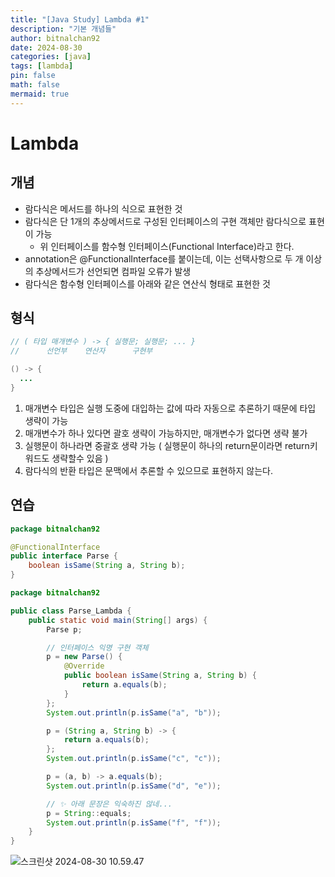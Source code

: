 ```yaml
---
title: "[Java Study] Lambda #1"
description: "기본 개념들"
author: bitnalchan92
date: 2024-08-30
categories: [java]
tags: [lambda]
pin: false
math: false
mermaid: true
---
```




# Lambda

## 개념

- 람다식은 메서드를 하나의 식으로 표현한 것
- 람다식은 단 1개의 추상메서드로 구성된 인터페이스의 구현 객체만 람다식으로 표현이 가능
  - 위 인터페이스를 함수형 인터페이스(Functional Interface)라고 한다.
- annotation은 @FunctionalInterface를 붙이는데, 이는 선택사항으로 두 개 이상의 추상메서드가 선언되면 컴파일 오류가 발생
- 람다식은 함수형 인터페이스를 아래와 같은 연산식 형태로 표현한 것



## 형식

```java
// ( 타입 매개변수 ) -> { 실행문; 실행문; ... }
//	    선언부    연산자      구현부

() -> {
  ...
}
```

1. 매개변수 타입은 실행 도중에 대입하는 값에 따라 자동으로 추론하기 때문에 타입 생략이 가능
2. 매개변수가 하나 있다면 괄호 생략이 가능하지만, 매개변수가 없다면 생략 불가
3. 실행문이 하나라면 중괄호 생략 가능 ( 실행문이 하나의 return문이라면 return키워드도 생략할수 있음 )
4. 람다식의 반환 타입은 문맥에서 추론할 수 있으므로 표현하지 않는다.



## 연습

```java
package bitnalchan92

@FunctionalInterface
public interface Parse { 
    boolean isSame(String a, String b);
}
```

```java
package bitnalchan92

public class Parse_Lambda {
    public static void main(String[] args) {
        Parse p;

        // 인터페이스 익명 구현 객체
        p = new Parse() {
            @Override
            public boolean isSame(String a, String b) {
                return a.equals(b);
            }
        };
        System.out.println(p.isSame("a", "b"));

        p = (String a, String b) -> {
            return a.equals(b);
        };
        System.out.println(p.isSame("c", "c"));

        p = (a, b) -> a.equals(b);
        System.out.println(p.isSame("d", "e"));

        // ✨ 아래 문장은 익숙하진 않네...
        p = String::equals;
        System.out.println(p.isSame("f", "f"));
    }
}
```

![스크린샷 2024-08-30 10.59.47](assets/%E1%84%89%E1%85%B3%E1%84%8F%E1%85%B3%E1%84%85%E1%85%B5%E1%86%AB%E1%84%89%E1%85%A3%E1%86%BA%202024-08-30%2010.59.47.png)
